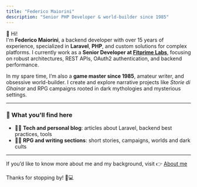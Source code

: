 ```yaml
---
title: "Federico Maiorini"
description: "Senior PHP Developer & world-builder since 1985"
---
```


👋 Hi!  
I'm **Federico Maiorini**, a backend developer with over 15 years of experience, specialized in **Laravel**, **PHP**, and custom solutions for complex platforms. I currently work as a **Senior Developer at [Fitprime Labs](https://labs.fitprime.com/)**, focusing on robust architectures, REST APIs, OAuth2 authentication, and backend performance.

In my spare time, I’m also a **game master since 1985**, amateur writer, and obsessive world-builder. I create and explore narrative projects like *Storie di Ghainar* and RPG campaigns rooted in dark mythologies and mysterious settings.

---

### 🚀 What you'll find here

- 🧑‍💻 **Tech and personal blog**: articles about Laravel, backend best practices, tools  
- 🧙‍♂️ **RPG and writing sections**: short stories, campaigns, worlds and dark cults

---

If you’d like to know more about me and my background, visit 👉 [About me](about)


Thanks for stopping by! 🎲💻
